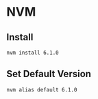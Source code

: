 # NVM

## Install

```bash
nvm install 6.1.0
```

## Set Default Version

```bash
nvm alias default 6.1.0
```
